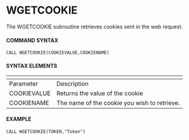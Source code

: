 # WGETCOOKIE

<PageHeader />

The WGETCOOKIE subroutine retrieves cookies sent in the web request.

#### **COMMAND SYNTAX**

```
CALL WGETCOOKIE(COOKIEVALUE,COOKIENAME)
```

#### **SYNTAX ELEMENTS**


| <!----> | <!----> |
| --- | --- |
| Parameter | Description |
| COOKIEVALUE | Returns the value of the cookie |
| COOKIENAME | The name of the cookie you wish to retrieve. |


#### EXAMPLE

```
CALL WGETCOOKIE(TOKEN,"Token")
```

  
<PageFooter />
